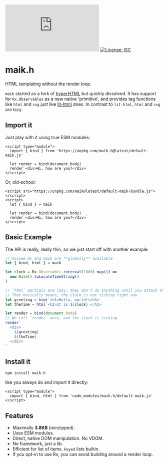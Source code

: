 [![gzip size](http://img.badgesize.io/https://unpkg.com/maik.h/default-maik-bundle.min.js?compression=gzip)](https://unpkg.com/maik.h/default-maik-bundle.min.js)
[![License: ISC](https://img.shields.io/badge/License-ISC-yellow.svg)](https://opensource.org/licenses/ISC)


# maik.h

HTML templating without the render loop.

`maik` started as a fork of
[hyperHTML](https://github.com/WebReflection/hyperHTML) but quickly
dissolved. It has support for `Rx.Observables` as a new native 'primitive',
and provides tag functions like `html` and `svg` just like
[lit-html](https://github.com/PolymerLabs/lit-html) does. In contrast to
`lit-html`, `html` and `svg` are lazy.

## Import it

Just play with it using true ESM modules:

```
<script type="module">
  import { bind } from 'https://unpkg.com/maik.h@latest/default-maik.js'

  let render = bind(document.body)
  render`<div>Hi, how are you?</div>`
</script>
```

Or, old-school:

```
<script src="https://unpkg.com/maik@latest/default-maik-bundle.js"></script>
<script>
  let { bind } = maik

  let render = bind(document.body)
  render`<div>Hi, how are you?</div>`
</script>
```

## Basic Example

The API is really, really thin, so we just start off with another example.

```js
// Assume Rx and maik are **globally** available
let { bind, html } = maik

let clock = Rx.Observable.interval(1000).map(() =>
  new Date().toLocaleTimeString()
)

// `html` partials are lazy, they don't do anything until you attach them.
// That basically means, the clock is not ticking right now.
let greeting = html`<h1>Hello, world!</h1>`
let theTime = html`<h2>It is ${clock}.</h2>`

let render = bind(document.body)
// We call `render` once, and the clock is ticking
render`
  <div>
    ${greeting}
    ${theTime}
  </div>
`
```

## Install it

```
npm install maik.h
```

like you always do and import it directly:

```
<script type="module">
  import { bind, html } from 'node_modules/maik.h/default-maik.js'
</script>
```

## Features

* Maximally **3.8KB** (minzipped).
* Uses ESM modules.
* Direct, native DOM manipulation. No VDOM.
* No framework, just a lib.
* Efficient for list of items. `keyed` lists builtin.
* If you opt-in to use Rx, you can avoid building around a render loop.
